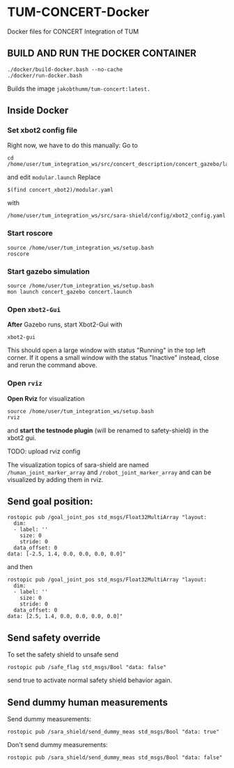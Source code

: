 # TUM-CONCERT-Docker
Docker files for CONCERT Integration of TUM

## BUILD AND RUN THE DOCKER CONTAINER
```
./docker/build-docker.bash --no-cache 
./docker/run-docker.bash
```
Builds the image `jakobthumm/tum-concert:latest.`

## Inside Docker

### Set xbot2 config file
Right now, we have to do this manually: Go to
```
cd /home/user/tum_integration_ws/src/concert_description/concert_gazebo/launch
```
and edit `modular.launch`
Replace 
```
$(find concert_xbot2)/modular.yaml
```
with 
```
/home/user/tum_integration_ws/src/sara-shield/config/xbot2_config.yaml
```

### Start roscore
```
source /home/user/tum_integration_ws/setup.bash
roscore
```

### Start gazebo simulation
```
source /home/user/tum_integration_ws/setup.bash
mon launch concert_gazebo concert.launch
```

### Open `xbot2-Gui`
**After** Gazebo runs, start Xbot2-Gui with
```
xbot2-gui
```
This should open a large window with status "Running" in the top left corner. If it opens a small window with the status "Inactive" instead, close and rerun the command above.

### Open `rviz`
**Open Rviz** for visualization 
```
source /home/user/tum_integration_ws/setup.bash
rviz
```
and **start the testnode plugin** (will be renamed to safety-shield) in the xbot2 gui. 

TODO: upload rviz config

The visualization topics of sara-shield are named ```/human_joint_marker_array``` and ```/robot_joint_marker_array``` and can be visualized by adding them in rviz.

## Send goal position:
```
rostopic pub /goal_joint_pos std_msgs/Float32MultiArray "layout:
  dim:
  - label: ''
    size: 0
    stride: 0
  data_offset: 0
data: [-2.5, 1.4, 0.0, 0.0, 0.0, 0.0]"
```
and then
```
rostopic pub /goal_joint_pos std_msgs/Float32MultiArray "layout:
  dim:
  - label: ''
    size: 0
    stride: 0
  data_offset: 0
data: [2.5, 1.4, 0.0, 0.0, 0.0, 0.0]"
```
## Send safety override
To set the safety shield to unsafe send
```
rostopic pub /safe_flag std_msgs/Bool "data: false"
```
send true to activate normal safety shield behavior again.

## Send dummy human measurements
Send dummy measurements:
```
rostopic pub /sara_shield/send_dummy_meas std_msgs/Bool "data: true"
```
Don't send dummy measurements:
```
rostopic pub /sara_shield/send_dummy_meas std_msgs/Bool "data: false"
```
